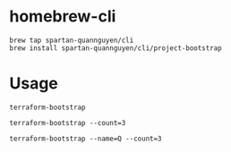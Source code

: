 # homebrew-cli

```
brew tap spartan-quannguyen/cli
brew install spartan-quannguyen/cli/project-bootstrap
```

# Usage

```
terraform-bootstrap
```

```
terraform-bootstrap --count=3
```

```
terraform-bootstrap --name=Q --count=3
```